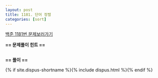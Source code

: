 ```yaml
---
layout: post
title: 1181. 단어 정렬
categories: [sort]
---
```

[백준 1181번 문제보러가기](https://www.acmicpc.net/problem/1181)

**== 문제풀이 힌트 ==**<br>



```c

```



**== 풀이 ==**<br>



{% if site.dispus-shortname %}{% include dispus.html %}{% endif %}